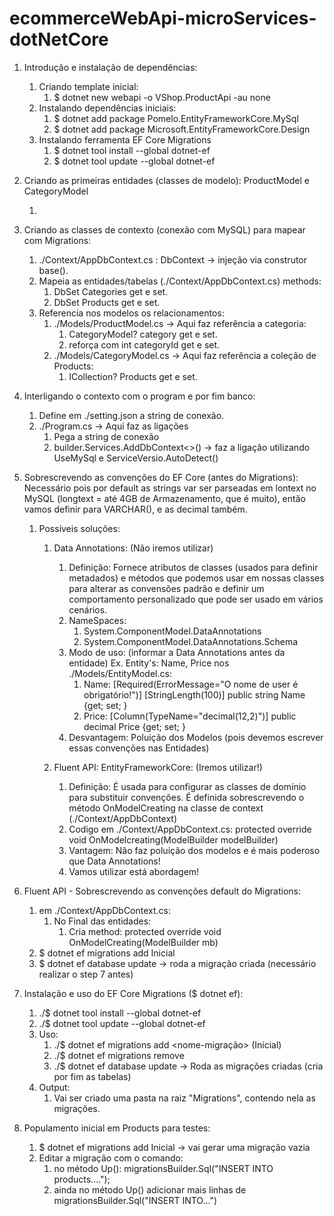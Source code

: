 # ecommerceWebApi-microServices-dotNetCore


1. Introdução e instalação de dependências:
    1. Criando template inicial:
        1. $ dotnet new webapi -o VShop.ProductApi -au none
    2. Instalando dependências iniciais:
        1. $ dotnet add package Pomelo.EntityFrameworkCore.MySql
        2. $ dotnet add package Microsoft.EntityFrameworkCore.Design
    3. Instalando ferramenta EF Core Migrations
        1. $ dotnet tool install --global dotnet-ef
        2. $ dotnet tool update --global dotnet-ef

2. Criando as primeiras entidades (classes de modelo): ProductModel e CategoryModel

    1.  

3. Criando as classes de contexto (conexão com MySQL) para mapear com Migrations:
    1. ./Context/AppDbContext.cs : DbContext -> injeção via construtor base().
    2. Mapeia as entidades/tabelas (./Context/AppDbContext.cs) methods:
        1. DbSet<CategoryModel> Categories get e set.
        2. DbSet<ProductModel> Products get e set.
    3. Referencia nos modelos os relacionamentos:
        1. ./Models/ProductModel.cs -> Aqui faz referência a categoria:
            1. CategoryModel? category get e set.
            2. reforça com int categoryId get e set.
        2. ./Models/CategoryModel.cs -> Aqui faz referência a coleção de Products:
            1. ICollection<ProductModel>? Products get e set.

4. Interligando o contexto com o program e por fim banco:
    1. Define em ./setting.json a string de conexão.
    2. ./Program.cs -> Aqui faz as ligações
        1. Pega a string de conexão
        2. builder.Services.AddDbContext<>() -> faz a ligação utilizando UseMySql e ServiceVersio.AutoDetect()

5. Sobrescrevendo as convenções do EF Core (antes do Migrations): Necessário pois por default as strings var ser parseadas em lontext no MySQL (longtext = até 4GB de Armazenamento, que é muito), então vamos definir para VARCHAR(), e as decimal também.
    1. Possíveis soluções:
        1. Data Annotations: (Não iremos utilizar)
            1. Definição: Fornece atributos de classes (usados para definir metadados) e métodos que
            podemos usar em nossas classes para alterar as convensões padrão e definir um comportamento
            personalizado que pode ser usado em vários cenários.     
            2. NameSpaces: 
                1. System.ComponentModel.DataAnnotations
                2. System.ComponentModel.DataAnnotations.Schema
            3. Modo de uso: (informar a Data Annotations antes da entidade) Ex. Entity's: Name, Price
            nos ./Models/EntityModel.cs:
                1. Name: [Required(ErrorMessage="O nome de user é obrigatório!")]
                         [StringLength(100)]
                         public string Name {get; set; }
                2. Price: [Column(TypeName="decimal(12,2)")]
                          public decimal Price {get; set; }
            4. Desvantagem: Poluição dos Modelos (pois devemos escrever essas convenções nas Entidades)

        2. Fluent API: EntityFrameworkCore: (Iremos utilizar!)
            1. Definição: É usada para configurar as classes de domínio para substituir convenções.
            É definida sobrescrevendo o método OnModelCreating na classe de context (./Context/AppDbContext)
            2. Codigo em ./Context/AppDbContext.cs: protected override void OnModelcreating(ModelBuilder modelBuilder)
            3. Vantagem: Não faz poluição dos modelos e é mais poderoso que Data Annotations!
            4. Vamos utilizar está abordagem!


6. Fluent API - Sobrescrevendo as convenções default do Migrations:
    1. em ./Context/AppDbContext.cs:
        1. No Final das entidades:
            1. Cria method: protected override void OnModelCreating(ModelBuilder mb)
    2. $ dotnet ef migrations add Inicial
    3. $ dotnet ef database update -> roda a migração criada (necessário realizar o step 7 antes)

7. Instalação e uso do EF Core Migrations ($ dotnet ef):
    1. ./$ dotnet tool install --global dotnet-ef 
    2. ./$ dotnet tool update --global dotnet-ef
    3. Uso: 
        1. ./$ dotnet ef migrations add <nome-migração> (Inicial)
        2. ./$ dotnet ef migrations remove 
        3. ./$ dotnet ef database update -> Roda as migrações criadas (cria por fim as tabelas)
    4. Output:
        1. Vai ser criado uma pasta na raiz "Migrations", contendo nela as migrações.

8. Populamento inicial em Products para testes:
    1. $ dotnet ef migrations add Inicial -> vai gerar uma migração vazia
    2. Editar a migração com o comando:
        1. no método Up(): migrationsBuilder.Sql("INSERT INTO products....");
        2. ainda no método Up() adicionar mais linhas de migrationsBuilder.Sql("INSERT INTO...")




            